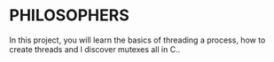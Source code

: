 # PHILOSOPHERS
In this project, you will learn the basics of threading a process, how to create threads and l discover mutexes all in C..
